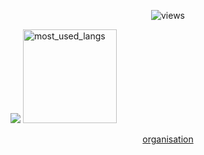 <p align="center">                   
  <img src="https://count.getloli.com/get/@Nxyi?theme=rule34" alt="views" /><br>
</p>

<div>
    <img src="https://github-readme-stats.vercel.app/api?username=nxyi&show_icons=true&theme=dark&rank_icon=github&custom_title=EuGaming's%20Skid%20Stats.">
    <img src="https://github-readme-stats.vercel.app/api/top-langs/?username=nxyi&layout=compact&langs_count=4&bg_color=ffffff00&count_private=false&hide_border=true" height="150" alt="most_used_langs">
  </div>

<p align=center><a href = "https://github.com/orgs/Dark-Developments/repositories" style="text-align:center">organisation</a></p>
